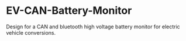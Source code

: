 # EV-CAN-Battery-Monitor
Design for a CAN and bluetooth high voltage battery monitor for electric vehicle conversions.
